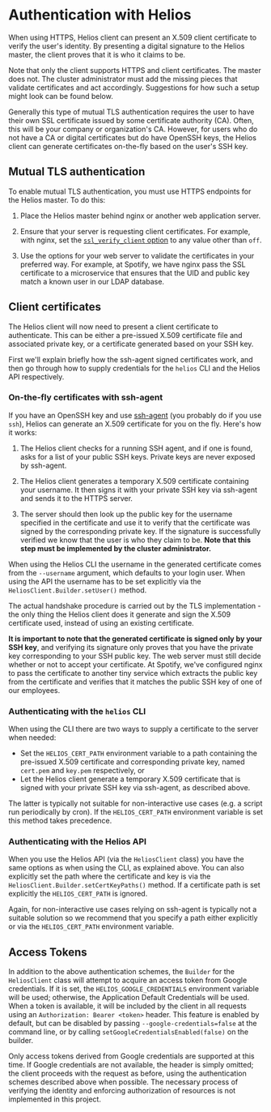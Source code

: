 # Authentication with Helios

When using HTTPS, Helios client can present an X.509 client certificate to verify
the user's identity. By presenting a digital signature to the Helios master, the
client proves that it is who it claims to be.

Note that only the client supports HTTPS and client certificates. The master does not. The cluster administrator must add the missing pieces that validate certificates and act accordingly. Suggestions for how such a setup might look can be found below.

Generally this type of mutual TLS authentication requires the user to have their
own SSL certificate issued by some certificate authority (CA). Often, this
will be your company or organization's CA. However, for users who do not have a
CA or digital certificates but do have OpenSSH keys, the Helios client can
generate certificates on-the-fly based on the user's SSH key.

## Mutual TLS authentication

To enable mutual TLS authentication, you must use HTTPS endpoints for the Helios
master. To do this:

1. Place the Helios master behind nginx or another web application server.

2. Ensure that your server is requesting client certificates. For example, with
   nginx, set the [`ssl_verify_client` option](http://nginx.org/en/docs/http/ngx_http_ssl_module.html#ssl_verify_client)
   to any value other than `off`.

3. Use the options for your web server to validate the certificates in your
   preferred way. For example, at Spotify, we have nginx pass the SSL certificate
   to a microservice that ensures that the UID and public key match a known user
   in our LDAP database.

## Client certificates

The Helios client will now need to present a client certificate to authenticate.
This can be either a pre-issued X.509 certificate file and associated private
key, or a certificate generated based on your SSH key.

First we'll explain briefly how the ssh-agent signed certificates work, and then go through how to supply credentials for the `helios` CLI and the Helios API respectively.

### On-the-fly certificates with ssh-agent

If you have an OpenSSH key and use [ssh-agent](http://linux.die.net/man/1/ssh-agent)
(you probably do if you use `ssh`), Helios can generate an X.509 certificate for
you on the fly. Here's how it works:

1. The Helios client checks for a running SSH agent, and if one is found, asks
   for a list of your public SSH keys. Private keys are never exposed by
   ssh-agent.

2. The Helios client generates a temporary X.509 certificate containing your username.
   It then signs it with your private SSH key via ssh-agent and sends it to the HTTPS server.

3. The server should then look up the public key for the username specified in the certificate and
   use it to verify that the certificate was signed by the corresponding private key. If the
   signature is successfully verified we know that the user is who they claim to be.
   **Note that this step must be implemented by the cluster administrator.**

When using the Helios CLI the username in the generated certificate comes from the `--username` argument, which defaults to your login user. When using the API the username has to be set explicitly via the `HeliosClient.Builder.setUser()` method.

The actual handshake procedure is carried out by the TLS implementation -
the only thing the Helios client does it generate and sign the X.509 certificate used, instead
of using an existing certificate.

**It is important to note that the generated certificate is signed only by your
SSH key**, and verifying its signature only proves that you have the private key corresponding
to your SSH public key. The web server must still decide whether or not to accept
your certificate. At Spotify, we've configured nginx to pass the certificate to
another tiny service which extracts the public key from the certificate and
verifies that it matches the public SSH key of one of our employees.

### Authenticating with the `helios` CLI

When using the CLI there are two ways to supply a certificate to the server when needed:

 * Set the `HELIOS_CERT_PATH` environment variable to a path containing the pre-issued X.509 certificate and corresponding private key, named `cert.pem` and `key.pem` respectively, or
 * Let the Helios client generate a temporary X.509 certificate that is signed with your private SSH key via ssh-agent, as described above.

The latter is typically not suitable for non-interactive use cases (e.g. a script run periodically by cron). If the `HELIOS_CERT_PATH` environment variable is set this method takes precedence.

### Authenticating with the Helios API

When you use the Helios API (via the `HeliosClient` class) you have the same options as when using the CLI, as explained above. You can also explicitly set the path where the certificate and key is via the `HeliosClient.Builder.setCertKeyPaths()` method. If a certificate path is set explicitly the `HELIOS_CERT_PATH` is ignored.

Again, for non-interactive use cases relying on ssh-agent is typically not a suitable solution so we recommend that you specify a path either explicitly or via the `HELIOS_CERT_PATH` environment variable.

## Access Tokens

In addition to the above authentication schemes, the `Builder` for the
`HeliosClient` class will attempt to acquire an access token from Google
credentials. If it is set, the `HELIOS_GOOGLE_CREDENTIALS` environment variable
will be used; otherwise, the Application Default Credentials will be used. When
a token is available, it will be included by the client in all requests using an
`Authorization: Bearer <token>` header. This feature is enabled by default, but
can be disabled by passing `--google-credentials=false` at the command line, or
by calling `setGoogleCredentialsEnabled(false)` on the builder.

Only access tokens derived from Google credentials are supported at this time.
If Google credentials are not available, the header is simply omitted; the
client proceeds with the request as before, using the authentication schemes
described above when possible. The necessary process of verifying the identity
and enforcing authorization of resources is not implemented in this project.
